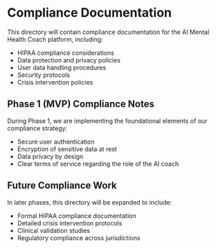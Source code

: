 # Compliance Documentation

This directory will contain compliance documentation for the AI Mental Health Coach platform, including:

- HIPAA compliance considerations
- Data protection and privacy policies
- User data handling procedures
- Security protocols
- Crisis intervention policies

## Phase 1 (MVP) Compliance Notes

During Phase 1, we are implementing the foundational elements of our compliance strategy:

- Secure user authentication
- Encryption of sensitive data at rest
- Data privacy by design
- Clear terms of service regarding the role of the AI coach

## Future Compliance Work

In later phases, this directory will be expanded to include:

- Formal HIPAA compliance documentation
- Detailed crisis intervention protocols
- Clinical validation studies
- Regulatory compliance across jurisdictions 